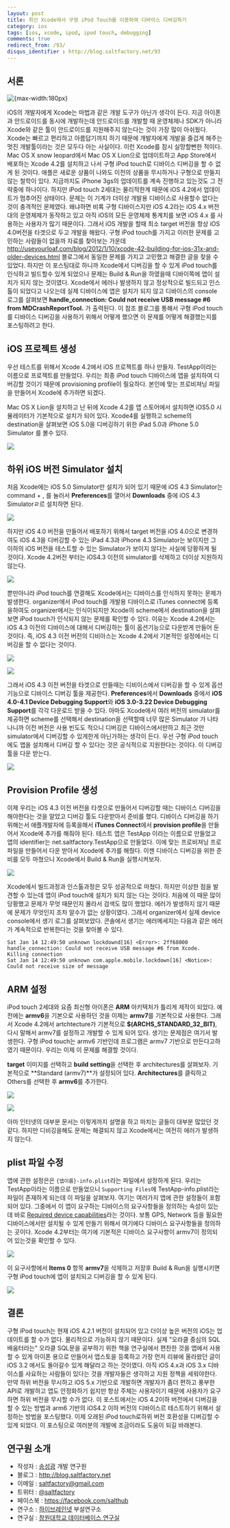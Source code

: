 ```yaml
---
layout: post
title: 최신 Xcode에서 구형 iPod Touch를 이용하여 디바이스 디버깅하기
category: ios
tags: [ios, xcode, ipod, ipod touch, debugging]
comments: true
redirect_from: /93/
disqus_identifier : http://blog.saltfactory.net/93
---
```


## 서론

![{max-width:180px}](http://cfile25.uf.tistory.com/image/2058DD344F1043CE3455A7)

iOS의 개발자에게 Xcode는 마법과 같은 개발 도구가 아닌가 생각이 든다. 지금 아이폰과 안드로이드를 동시에 개발하는데 안드로이드를 개발할 때 운영체제나 SDK가 아니라 Xcode와 같은 툴이 안드로이드를 지원해주지 않는다는 것이 가장 많이 아쉬웠다. Xcode는 빠르고 편리하고 아름답기까지 하기 때문에 개발자에게 개발을 즐겁게 해주는 멋진 개발툴이라는 것은 모두다 아는 사실이다. 이런 Xcode를 잠시 실망할뻔한 적이다. Mac OS X snow leopard에서 Mac OS X Lion으로 업데이트하고 App Store에서 배포하는 Xcode 4.2를 설치하고 나서 구형 iPod touch로 디바이스 디버깅을 할 수 없게 된 것이다. 애플은 새로운 상품이 나와도 이전의 상품을 무시하거나 구형으로 만들지 않는 철학이 있다. 지금까지도 iPhone 3gs의 업데이트를 계속 진행하고 있는것도 그 전략중에 하나이다. 하지만 iPod touch 2세대는 물리적한계 때문에 iOS 4.2에서 업데이트가 멈추어진 상태이다. 문제는 이 기계가 더이상 개발용 디바이스로 사용할수 없다는 것이 충격적인 문제였다. 왜냐하면 비록 구형 디바이스지만 iOS 4.2라는 iOS 4.x 버전대의 운영체제가 동작하고 있고 아직 iOS의 모든 운영체제 통계치를 보면 iOS 4.x 를 사용하는 사용자가 많기 때문이다. 그래서 iOS 개발을 할때 최소 target 버전을 항상 iOS 4.0버전을 타겟으로 두고 개발을 해왔다. 구형 iPod touch를 가지고 이러한 문제를 고민하는 사람들이 없을까 자료를 찾아보는 가운데 http://useyourloaf.com/blog/2012/1/10/xcode-42-building-for-ios-31x-and-older-devices.html 블로그에서 동일한 문제를 가지고 고민했고 해결한 글을 찾을 수 있었다. 하지만 이 포스팅대로 하니까 Xcode에서 디버깅을 할 수 있게 iPod touch를 인식하고 빌드할수 있게 되었으나 문제는 Build & Run을 하였을때 디바이쪽에 앱이 설치가 되지 않는 것이였다. Xcode에서 에러나 발생하지 않고 정상적으로 빌드되고 인스톨이 되었다고 나오는데 실제 디바이스에 앱은 설치가 되지 않고 디바이스의 console 로그를 살펴보면 **handle_connection: Could not receive USB message #6 from MDCrashReportTool.** 가 출력된다. 이 참조 블로그를 통해서 구형 iPod touch를 디바이스 디버깅을 사용하기 위해서 어떻게 했으면 이 문제를 어떻게 해결했는지를 포스팅하려고 한다.

<!--more-->

## iOS 프로젝트 생성

우선 테스트를 위해서 Xcode 4.2에서 iOS 프로젝트를 하나 만들자. TestApp이라는 이름으로 프로젝트를 만들었다. 우리는 최종 iPod touch 디바이스에 앱을 설치하여 디버깅할 것이기 때문에 provisioning profile이 필요하다. 본인에 맞는 프로비져닝 파일을 만들어서 Xcode에 추가하면 되겠다.

Mac OS X Lion을 설치하고 난 뒤에 Xcode 4.2를 앱 스토어에서 설치하면 iOS5.0 시뮬레이터가 기본적으로 설치가 되어 있다. Xcode4를 실행하고 scheme의 destination을 살펴보면 iOS 5.0을 디버깅하기 위한 iPad 5.0과 iPhone 5.0 Simulator 를 볼수 있다.  

![](http://cfile10.uf.tistory.com/image/18790A394F104F12263A3E)

## 하위 iOS 버전 Simulator 설치

처음 Xcode에는 iOS 5.0 Simulator만 설치가 되어 있기 때문에 iOS 4.3 Simulator는 command + , 를 눌러서 **Preferences**를 열어서 **Downloads** 중에 iOS 4.3 Simulatorㄹ르 설치하면 된다.

![](http://cfile22.uf.tistory.com/image/187ECA344F10F67A1B8FEA)

하지만 iOS 4.0 버전을 만들어서 배포하기 위해서 target 버전을 iOS 4.0으로 변경하여도 iOS 4.3을 디버깅할 수 있는 iPad 4.3과 iPhone 4.3 Simulator는 보이지만 그 이하의 iOS 버전을 테스트할 수 있는 Simulator가 보이지 않다는 사실에 당황하게 될 것이다. Xcode 4.2버전 부터는 iOS4.3 이전의 simulator를 삭제하고 더이상 지원하지 않는다.

![](http://cfile25.uf.tistory.com/image/1257C8494F10514A16EAF5)

뿐만아니라 iPod touch를 연결해도 Xcode에서는 디바이스를 인식하지 못하는 문제가 발생한다. organizer에서 iPod touch를 개발용 디바이스로 iTunes connect에 등록을하여도 organizer에서는 인식이되지만 Xcode의 scheme에서 destination을 살펴보면 iPod touch가 인식되지 않는 문제를 확인할 수 있다. 이유는 Xcode 4.2에서는 iOS 4.3 이전의 디바이스에 대해서 디버깅하는 툴이 옵션기능으로 다운받게 만들어 둔것이다. 즉, iOS 4.3 이전 버전의 디비아스는 Xcode 4.2에서 기본적인 설정에서는 디버깅을 할 수 없다는 것이다.

![](http://cfile25.uf.tistory.com/image/146536444F10F94113214A)

![](http://cfile26.uf.tistory.com/image/165D333A4F10F9522C296F)

그래서 iOS 4.3 이전 버전을 타겟으로 만들때는 디비이스에서 디버깅을 할 수 있게 옵션 기능으로 디바이스 디버깅 툴을 제공한다. **Preferences**에서 **Downloads** 중에서 **iOS 4.0-4.1 Device Debugging Support**와 **iOS 3.0-3.22 Device Debugging Support**를 각각 다운로드 받을 수 있다. 아마도 Xcode에서 여러 버전의 simulator를 제공하면 scheme를 선택해서 destination을 선택할때 너무 많은 Simulator 가 나타나니까 이전 버전은 사용 빈도도 적으니 디버깅은 디바이스에서만하고 최근 것만 simulator에서 디버깅할 수 있게한게 아닌가하는 생각이 든다. 우선 구형 iPod touch에도 앱을 설치해서 디버깅 할 수 있다는 것은 공식적으로 지원한다는 것이다. 이 디버깅 툴을 다운 받는다.

![](http://cfile7.uf.tistory.com/image/132E784C4F10F7E81AA254)

## Provision Profile 생성

이제 우리는 iOS 4.3 이전 버전을 타겟으로 만들어서 디버깅할 때는 디바이스 디버깅을 해야한다는 것을 알았고 디버깅 툴도 다운받아서 준비를 했다. 디바이스 디버깅을 하기위해는서 애플개발자에 등록을해서 **iTunes Connect**에서 **provision profile**을 만들어서 Xcode에 추가를 해줘야 된다. 테스트 앱은 TestApp 이라는 이름으로 만들었고 앱의 identifier는 net.saltfactory.TestApp으로 만들었다. 이에 맞는 프로비져닝 프로파일을 만들어서 다운 받아서 Xcode에 추가를 해줬다. 이젠 디바이스 디버깅을 위한 준비를 모두 마쳤으니 Xcode에서 Build & Run을 실행시켜보자.

![](http://cfile3.uf.tistory.com/image/134301384F10FAA327F21F)

Xcode에서 빌드과정과 인스톨과정은 모두 성공적으로 마쳤다. 하지만 이상한 점을 발견할 수 있는데 앱이 iPod touch에 설치가 되지 않는 다는 것이다. 처음에 이 때문 많이 당황했고 문제가 무엇 때문인지 몰라서 검색도 많이 했었다. 에러가 발생하지 않기 때문에 문제가 무엇인지 조차 알수가 없는 상황이였다. 그래서 organizer에서 실제 device console에서 생기 로그를 살펴보았다. 콘솔에서 생기는 에러메세지는 다음과 같은 에러가 계속적으로 반복한다는 것을 찾아볼 수 있다.

```
Sat Jan 14 12:49:50 unknown lockdownd[16] <Error>: 2ff68000 handle_connection: Could not receive USB message #6 from Xcode. Killing connection
Sat Jan 14 12:49:50 unknown com.apple.mobile.lockdown[16] <Notice>: Could not receive size of message
```

## ARM 설정

iPod touch 2세대와 요즘 최신형 아이폰은 **ARM** 아키텍처가 틀리게 제작이 되었다. 예전에는 **armv6**을 기본으로 사용하던 것을 이제는 **armv7**를 기본적으로 사용한다. 그래서 Xcode 4.2에서 artchtecture가 기본적으로 **$(ARCHS_STANDARD_32_BIT)**, 다시 말해서 armv7를 설정하고 개발할 수 있게 되어 있다. 생기는 문제점은 여기서 발생한다. 구형 iPod touch는 armv6 기반인데 프로그램은 armv7 기반으로 만든다고하였기 때문이다. 우리는 이제 이 문제를 해결할 것이다.

**target** 이미지를 선택하고 **build setting**을 선택한 후 architectures를 살펴보자. 기본적으로 **Standard (armv7)**가 설정되어 있다. **Architectures**를 클릭하고 Others를 선택한 후 **armv6**를 추가한다.

![](http://cfile23.uf.tistory.com/image/1836DE4B4F10FF58304B25)

![](http://cfile26.uf.tistory.com/image/11372D3B4F10FF952F3199)

아마 인터넷의 대부분 문서는 이렇게까지 설명을 하고 마치는 글들이 대부분 많았던 것 같다. 하지만 디비깅을해도 문제는 해결되지 않고 Xcode에서는 여전히 에러가 발생하지 않는다.

## plist 파일 수정

앱에 관한 설정은은 `{앱이름}-info.plist`라는 파일에서 설정하게 된다. 우리는 TestApp이라는 이름으로 만들었으니 `Supporting Files`에 TestApp-info.plist라는 파일이 존재하게 되는데 이 파일을 살펴보자. 여기는 여러가지 앱에 관한 설정들이 포함되어 있다. 그중에서 이 앱이 요구하는 디바이스의 요구사항들을 정의하는 속성이 있는데 바로 [Required device capabilities](https://developer.apple.com/library/ios/documentation/DeviceInformation/Reference/iOSDeviceCompatibility/DeviceCompatibilityMatrix/DeviceCompatibilityMatrix.html)라는 것이다. 보통 GPS, Network 등을 필요한 디바이스에서만 설치될 수 있게 만들기 위해서 여기에다 디바이스 요구사항들을 정의하는 곳이다. Xcode 4.2부터는 여기에 기본적은 디바이스 요구사항이 armv7이 정의되어 있는것을 확인할 수 있다.

![](http://cfile9.uf.tistory.com/image/134D2C494F11014E1117F2)

이 요구사항에서 **Items 0** 항목 **armv7**을 삭제하고 저장후 Build & Run을 실행시키면 구형 iPod touch에 앱이 설치되고 디버깅을 할 수 있게 된다.

![](http://cfile27.uf.tistory.com/image/18779F384F1102EA142BCA)

## 결론

구형 iPod touch는 현재 iOS 4.2.1 버전이 설치되어 있고 더이상 높은 버전의 iOS는 업데이트를 할 수가 없다. 물리적으로 가능하지 않기 때문이다. 실제 "오라클 중심의 SQL 배움터라는" 오라클 SQL문을 공부하기 위한 책을 연구실에서 편찬한 것을 앱에서 사용할 수 있게 아이폰 용으로 만들어서 앱스토을 등록하고 가장 먼저 리뷰에 올라왔던 글이 iOS 3.2 에서도 돌아갈수 있게 해달라고 하는 것이였다. 아직 iOS 4.x과 iOS 3.x 디바이스를 사요하는 사람들이 있다는 것을 개발자들은 생각하고 지원 정책을 세워야한다. 만약 하위 버전을 무시하고 iOS 5.x 기반으로 개발하면 개발자가 좀더 편하고 풍부한 API로 개발하고 앱도 안정화하기 쉽지만 항상 주체는 사용자이기 때문에 사용자가 요구하면 하위 버전을 무시할 수가 없다. 이 포스트에서는 iOS 4.2이하 버전에서 디버깅을 할 수 있는 방법과 arm6 기반의 iOS4.2 이하 버전의 디바이스르 테스트하기 위해서 설정하는 방법을 포스팅했다. 이제 오래된 iPod touch로하위 버전 호환성을 디버깅할 수 있게 되었다. 이 포스팅으로 여러분의 개발에 조금이라도 도움이 되길 바래본다.


## 연구원 소개

* 작성자 : [송성광](http://about.me/saltfactory) 개발 연구원
* 블로그 : http://blog.saltfactory.net
* 이메일 : [saltfactory@gmail.com](mailto:saltfactory@gmail.com)
* 트위터 : [@saltfactory](https://twitter.com/saltfactory)
* 페이스북 : https://facebook.com/salthub
* 연구소 : [하이브레인넷](http://www.hibrain.net) 부설연구소
* 연구실 : [창원대학교 데이터베이스 연구실](http://dblab.changwon.ac.kr)
